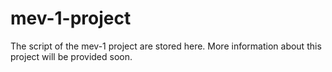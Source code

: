 # mev-1-project

The script of the mev-1 project are stored here.
More information about this project will be provided soon.
